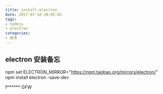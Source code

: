 ```yaml
---
title: install-electron
date: 2017-07-10 20:05:43
tags:
- nodejs
- electron
categories:
- 技术
---
```

## electron 安装备忘

  npm set ELECTRON_MIRROR="https://npm.taobao.org/mirrors/electron/"
  npm install electron -save-dev

  f****** GFW
